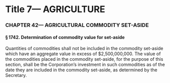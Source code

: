 
# Title 7— AGRICULTURE
### CHAPTER 42— AGRICULTURAL COMMODITY SET-ASIDE
#### § 1742. Determination of commodity value for set-aside

Quantities of commodities shall not be included in the commodity set-aside which have an aggregate value in excess of $2,500,000,000. The value of the commodities placed in the commodity set-aside, for the purpose of this section, shall be the Corporation’s investment in such commodities as of the date they are included in the commodity set-aside, as determined by the Secretary.
